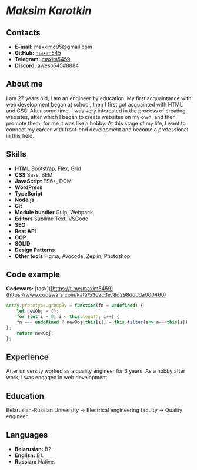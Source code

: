 # *Maksim Karotkin*

## Contacts
+ __E-mail:__ maxximc95@gmail.com
+ __GitHub:__ [maxim545](https://github.com/maxim545)
+ __Telegram:__ [maxim5459](https://t.me/maxim5459)
+ __Discord:__ aweso545#8884

## About me

I am 27 years old, I am an engineer by education. My first acquaintance with web development began at school, then I first got acquainted with HTML and CSS. After some time, I was very interested in the process of creating websites, after which I began to create websites on my own, and then promote them, for me it was like a hobby.
At this stage of my life, I want to connect my career with front-end development and become a professional in this field.

## Skills
+ __HTML__ Bootstrap, Flex, Grid
+ __CSS__ Sass, BEM
+ __JavaScript__ ES6+, DOM
+ __WordPress__ 
+ __TypeScript__
+  __Node.js__
+ __Git__
+ __Module bundler__ Gulp, Webpack
+ __Editors__ Sublime Text, VSCode
+ __SEO__
+ __Rest API__
+ __OOP__
+ __SOLID__
+ __Design Patterns__
+ __Other tools__ Figma, Avocode, Zeplin, Photoshop.


## Code example
__Codewars:__ [task]([https://t.me/maxim5459](https://www.codewars.com/kata/53c2c3e78d298dddda000460)
``` js
Array.prototype.groupBy = function(fn = undefined) {
    let newObj = {};
    for (let i = 0; i < this.length; i++) {
    fn === undefined ? newObj[this[i]] = this.filter(a=> a===this[i]) : newObj[fn(this[i])] = this.filter(a=> fn(a)===fn(this[i]))
};
    return newObj;
};
```

## Experience
After university worked as a quality engineer for 3 years. As a hobby after work, I was engaged in web development. 


## Education
Belarusian-Russian University -> Electrical engineering faculty -> Quality engineer.

## Languages
+ __Belarusian:__ B2.
+ __English:__ B1.
+ __Russian:__ Native.
